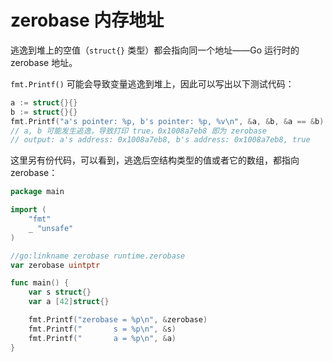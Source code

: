 # zerobase 内存地址

逃逸到堆上的空值（`struct{}` 类型）都会指向同一个地址——Go 运行时的 zerobase 地址。

`fmt.Printf()` 可能会导致变量逃逸到堆上，因此可以写出以下测试代码：

```go
a := struct{}{}
b := struct{}{}
fmt.Printf("a's pointer: %p, b's pointer: %p, %v\n", &a, &b, &a == &b)
// a, b 可能发生逃逸，导致打印 true，0x1008a7eb8 即为 zerobase
// output: a's address: 0x1008a7eb8, b's address: 0x1008a7eb8, true
```

这里另有份代码，可以看到，逃逸后空结构类型的值或者它的数组，都指向 zerobase：

```go
package main

import (
	"fmt"
	_ "unsafe"
)

//go:linkname zerobase runtime.zerobase
var zerobase uintptr

func main() {
	var s struct{}
	var a [42]struct{}

	fmt.Printf("zerobase = %p\n", &zerobase)
	fmt.Printf("       s = %p\n", &s)
	fmt.Printf("       a = %p\n", &a)
}
```
